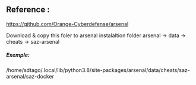## Reference :
https://github.com/Orange-Cyberdefense/arsenal


Download & copy this foler to arsenal instalaltion folder arsenal -> data -> cheats -> saz-arsenal
##### Exemple:
/home/sdtago/.local/lib/python3.8/site-packages/arsenal/data/cheats/saz-arsenal/saz-docker



